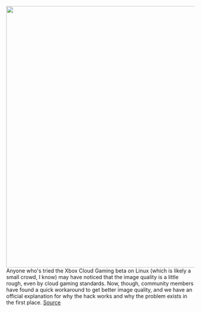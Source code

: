 <img src='https://cdn.vox-cdn.com/thumbor/St-oN1DA5HO2lvmLzOl29vbJ3eg=/0x0:1632x930/1200x800/filters:focal(686x335:946x595)/cdn.vox-cdn.com/uploads/chorus_image/image/71070335/Linux.0.png' width='700px' /><br/>
Anyone who's tried the Xbox Cloud Gaming beta on Linux (which is likely a small crowd, I know) may have noticed that the image quality is a little rough, even by cloud gaming standards. Now, though, community members have found a quick workaround to get better image quality, and we have an official explanation for why the hack works and why the problem exists in the first place.
<a href='https://www.theverge.com/2022/7/8/23200363/xbox-cloud-gaming-linux-streaming-quality-user-agent-workaround'> Source <a/>